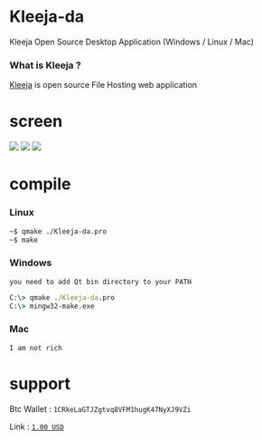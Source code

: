 # Kleeja-da
Kleeja Open Source Desktop Application (Windows / Linux / Mac)

### What is Kleeja ?
[Kleeja](http://kleeja.net/) is open source File Hosting web application


# screen
<img src="./Screenshot 2021-05-07 185639.png">
<img src="./Screenshot 2021-05-07 185711.png">
<img src="./Screenshot 2021-05-07 185727.png">

# compile 
### Linux
```bash
~$ qmake ./Kleeja-da.pro
~$ make
```
### Windows
`you need to add Qt bin directory to your PATH`

```cmd
C:\> qmake ./Kleeja-da.pro
C:\> mingw32-make.exe
```
### Mac
`I am not rich `

# support

Btc Wallet : `1CRkeLaGTJZgtvq8VFM1hugK47NyXJ9VZi`

Link : [`1.00 USD`](https://blockchain.com/btc/payment_request?address=1CRkeLaGTJZgtvq8VFM1hugK47NyXJ9VZi&amount=0.00001782&message=support)
